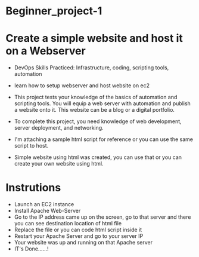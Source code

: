# Beginner_project-1

# Create a simple website and host it on a Webserver

* DevOps Skills Practiced: Infrastructure, coding, scripting tools, automation
* learn how to setup webserver and host website on ec2
* This project tests your knowledge of the basics of automation and scripting tools. You will equip a web server with automation and publish a website onto it. This website can be a blog or a digital portfolio.
* To complete this project, you need knowledge of web development, server deployment, and networking.
* I'm attaching a sample html script for reference or you can use the same script to host.

* Simple website using html was created, you can use that or you can create your own website using html.

# Instrutions 

* Launch an EC2 instance
* Install Apache Web-Server
* Go to the IP address came up on the screen, go to that server and there you can see destination location of html file
* Replace the file or you can code html script inside it  
* Restart your Apache Server and go to your server IP
* Your website was up and running on that Apache server
* IT's Done......! 
